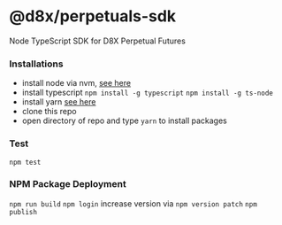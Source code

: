 # @d8x/perpetuals-sdk

Node TypeScript SDK for D8X Perpetual Futures

### Installations

- install node via nvm, [see here](https://docs.aws.amazon.com/sdk-for-javascript/v2/developer-guide/setting-up-node-on-ec2-instance.html)
- install typescript
  `npm install -g typescript`
  `npm install -g ts-node`
- install yarn [see here](https://classic.yarnpkg.com/en/docs/install/#debian-stable)
- clone this repo
- open directory of repo and type `yarn` to install packages

### Test

`npm test`

### NPM Package Deployment

`npm run build`
`npm login`
increase version via `npm version patch`
`npm publish`

